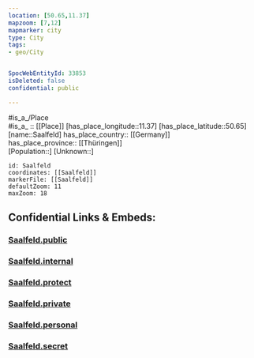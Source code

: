 ```yaml
---
location: [50.65,11.37] 
mapzoom: [7,12] 
mapmarker: city 
type: City
tags:
- geo/City


SpocWebEntityId: 33853
isDeleted: false
confidential: public

---
```

#is_a_/Place  
#is_a_ :: [[Place]] 
[has_place_longitude::11.37] 
[has_place_latitude::50.65] 
[name::Saalfeld] 
has_place_country:: [[Germany]]  
has_place_province:: [[Thüringen]]  
[Population::] 
[Unknown::] 


```leaflet
id: Saalfeld
coordinates: [[Saalfeld]] 
markerFile: [[Saalfeld]] 
defaultZoom: 11 
maxZoom: 18
```


## Confidential Links & Embeds: 

### [Saalfeld.public](/_public/\Earth\Continent\Europe\Europe~Central\Germany\Germany~East\Thüringen\counties~TH\Saalfeld-Rudolstadt\cities~Saalfeld-Rudolst\Saalfeld~Saale\CitySaalfeld.public.md) 

### [Saalfeld.internal](/_internal/\Earth\Continent\Europe\Europe~Central\Germany\Germany~East\Thüringen\counties~TH\Saalfeld-Rudolstadt\cities~Saalfeld-Rudolst\Saalfeld~Saale\CitySaalfeld.internal.md) 

### [Saalfeld.protect](/_protect/\Earth\Continent\Europe\Europe~Central\Germany\Germany~East\Thüringen\counties~TH\Saalfeld-Rudolstadt\cities~Saalfeld-Rudolst\Saalfeld~Saale\CitySaalfeld.protect.md) 

### [Saalfeld.private](/_private/\Earth\Continent\Europe\Europe~Central\Germany\Germany~East\Thüringen\counties~TH\Saalfeld-Rudolstadt\cities~Saalfeld-Rudolst\Saalfeld~Saale\CitySaalfeld.private.md) 

### [Saalfeld.personal](/_personal/\Earth\Continent\Europe\Europe~Central\Germany\Germany~East\Thüringen\counties~TH\Saalfeld-Rudolstadt\cities~Saalfeld-Rudolst\Saalfeld~Saale\CitySaalfeld.personal.md) 

### [Saalfeld.secret](/_secret/\Earth\Continent\Europe\Europe~Central\Germany\Germany~East\Thüringen\counties~TH\Saalfeld-Rudolstadt\cities~Saalfeld-Rudolst\Saalfeld~Saale\CitySaalfeld.secret.md)

